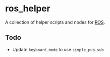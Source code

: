 # ros_helper

A collection of helper scripts and nodes for [ROS](https://www.ros.org/).

## Todo

* Update `keyboard_node` to use `simple_pub_sub`
